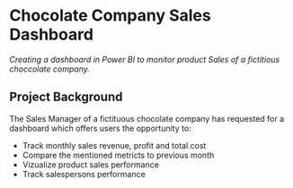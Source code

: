 # Chocolate Company Sales Dashboard
*Creating a dashboard in Power BI to monitor product Sales of a fictitious choccolate company.*

## Project Background
The Sales Manager of a fictituous chocolate company has requested for a dashboard which offers users the opportunity to:

- Track monthly sales revenue, profit and total cost
- Compare the mentioned metricts to previous month
- Vizualize product sales performance
- Track salespersons performance
